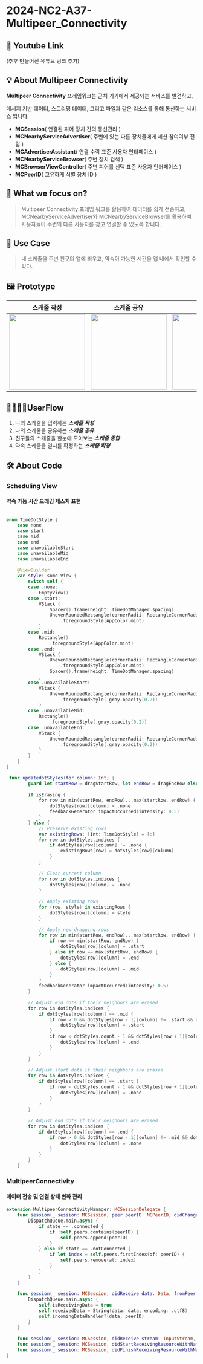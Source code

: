 # 2024-NC2-A37-Multipeer_Connectivity
## 🎥 Youtube Link
(추후 만들어진 유튜브 링크 추가)

## 💡 About Multipeer Connectivity

**Multipeer Connectivity** 프레임워크는 근처 기기에서 제공되는 서비스를 발견하고,

 메시지 기반 데이터, 스트리밍 데이터, 그리고 파일과 같은 리소스를 통해 통신하는 서비스 입니다.

 - **MCSession**( 연결된 피어 장치 간의 통신관리 )
 - **MCNearbyServiceAdvertiser**( 주변에 있는 다른 장치들에게 세션 참여여부 전달 )
- **MCAdvertiserAssistant**( 연결 수락 표준 사용자 인터페이스 )
- **MCNearbyServiceBrowser**( 주변 장치 검색 )
- **MCBrowserViewController**( 주변 피어를 선택 표준 사용자 인터페이스 )
- **MCPeerID**( 고유하게 식별 장치 ID )

  
## 🎯 What we focus on?
>  Multipeer Connectivity 프레임 워크를 활용하여 데이터를 쉽게 전송하고, MCNearbyServiceAdvertiser와 MCNearbyServiceBrowser를 활용하여 사용자들이 주변의 다른 사용자를 찾고 연결할 수 있도록 합니다. <br/> 

## 💼 Use Case
>내 스케줄을 주변 친구의 앱에 띄우고, 약속이 가능한 시간을 앱 내에서 확인할 수 있다.<br/> 

## 🖼️ Prototype
| 스케줄 작성 | 스케줄 공유 | 공유 알림 | 스케줄 종합 | 스케줄 확정 | 
|--|--|--|--|--|
|<img src="https://github.com/DeveloperAcademy-POSTECH/2024-NC2-A37-Multipeer_Connectivity/assets/88663477/498427fb-eff7-4729-bb32-3eb614bcdcd9" width=200> |<img src="https://github.com/DeveloperAcademy-POSTECH/2024-NC2-A37-Multipeer_Connectivity/assets/88663477/ff782ee1-52c7-45e5-9b11-8c8b7c86275c" width=200> |<img src="https://github.com/DeveloperAcademy-POSTECH/2024-NC2-A37-Multipeer_Connectivity/assets/88663477/9a499712-e233-493e-a0ae-c887322ea8d6" width=200>|<img src="https://github.com/DeveloperAcademy-POSTECH/2024-NC2-A37-Multipeer_Connectivity/assets/88663477/2f663010-6b44-4d62-b724-cba98d874ec6" width=200> |<img src="https://github.com/DeveloperAcademy-POSTECH/2024-NC2-A37-Multipeer_Connectivity/assets/88663477/6ef77423-1f94-407e-afeb-69ba5b757613" width=200> |

## 🙋🏻‍♂️UserFlow
1. 나의 스케줄을 입력하는 ***스케줄 작성***
2. 나의 스케줄을 공유하는 ***스케줄 공유***
3. 친구들의 스케줄을 한눈에 모아보는 ***스케줄 종합***
4. 약속 스케줄을 일시를 확정하는 ***스케줄 확정***



## 🛠️ About Code

### Scheduling View  
#### 약속 가능 시간 드래깅 제스처 표현
```swift

enum TimeDotStyle {
    case none
    case start
    case mid
    case end
    case unavailableStart
    case unavailableMid
    case unavailableEnd
    
    @ViewBuilder
    var style: some View {
        switch self {
        case .none:
            EmptyView()
        case .start:
            VStack {
                Spacer().frame(height: TimeDotManager.spacing)
                UnevenRoundedRectangle(cornerRadii: RectangleCornerRadii(topLeading: 10, topTrailing: 10))
                    .foregroundStyle(AppColor.mint)
            }
        case .mid:
            Rectangle()
                .foregroundStyle(AppColor.mint)
        case .end:
            VStack {
                UnevenRoundedRectangle(cornerRadii: RectangleCornerRadii(bottomLeading: 10, bottomTrailing: 10))
                    .foregroundStyle(AppColor.mint)
                Spacer().frame(height: TimeDotManager.spacing)
            }
        case .unavailableStart:
            VStack {
                UnevenRoundedRectangle(cornerRadii: RectangleCornerRadii(topLeading: 10, topTrailing: 10))
                    .foregroundStyle(.gray.opacity(0.2))
            }
        case .unavailableMid:
            Rectangle()
                .foregroundStyle(.gray.opacity(0.2))
        case .unavailableEnd:
            VStack {
                UnevenRoundedRectangle(cornerRadii: RectangleCornerRadii(bottomLeading: 10, bottomTrailing: 10))
                    .foregroundStyle(.gray.opacity(0.2))
            }
        }
    }
}

 func updatedotStyles(for column: Int) {
        guard let startRow = dragStartRow, let endRow = dragEndRow else { return }
        
        if isErasing {
            for row in min(startRow, endRow)...max(startRow, endRow) {
                dotStyles[row][column] = .none
                feedbackGenerator.impactOccurred(intensity: 0.5)
            }
        } else {
            // Preserve existing rows
            var existingRows: [Int: TimeDotStyle] = [:]
            for row in dotStyles.indices {
                if dotStyles[row][column] != .none {
                    existingRows[row] = dotStyles[row][column]
                }
            }
            
            // Clear current column
            for row in dotStyles.indices {
                dotStyles[row][column] = .none
            }
            
            // Apply existing rows
            for (row, style) in existingRows {
                dotStyles[row][column] = style
            }
            
            // Apply new dragging rows
            for row in min(startRow, endRow)...max(startRow, endRow) {
                if row == min(startRow, endRow) {
                    dotStyles[row][column] = .start
                } else if row == max(startRow, endRow) {
                    dotStyles[row][column] = .end
                } else {
                    dotStyles[row][column] = .mid
                }
            }
            feedbackGenerator.impactOccurred(intensity: 0.5)
        }
        
        // Adjust mid dots if their neighbors are erased
        for row in dotStyles.indices {
            if dotStyles[row][column] == .mid {
                if row > 0 && dotStyles[row - 1][column] != .start && dotStyles[row - 1][column] != .mid {
                    dotStyles[row][column] = .start
                }
                if row < dotStyles.count - 1 && dotStyles[row + 1][column] != .end && dotStyles[row + 1][column] != .mid {
                    dotStyles[row][column] = .end
                }
            }
        }
        
        // Adjust start dots if their neighbors are erased
        for row in dotStyles.indices {
            if dotStyles[row][column] == .start {
                if row < dotStyles.count - 1 && dotStyles[row + 1][column] != .mid && dotStyles[row + 1][column] != .end {
                    dotStyles[row][column] = .none
                }
            }
        }
        
        // Adjust end dots if their neighbors are erased
        for row in dotStyles.indices {
            if dotStyles[row][column] == .end {
                if row > 0 && dotStyles[row - 1][column] != .mid && dotStyles[row - 1][column] != .start {
                    dotStyles[row][column] = .none
                }
            }
        }
    }
```

### MultipeerConnectivity  
#### 데이터 전송 및 연결 상태 변화 관리
```swift
extension MultipeerConnectivityManager: MCSessionDelegate {
    func session(_ session: MCSession, peer peerID: MCPeerID, didChange state: MCSessionState) {
        DispatchQueue.main.async {
            if state == .connected {
                if !self.peers.contains(peerID) {
                    self.peers.append(peerID)
                }
            } else if state == .notConnected {
                if let index = self.peers.firstIndex(of: peerID) {
                    self.peers.remove(at: index)
                }
            }
        }
    }
    
    func session(_ session: MCSession, didReceive data: Data, fromPeer peerID: MCPeerID) {
        DispatchQueue.main.async {
            self.isReceivingData = true
            self.receivedData = String(data: data, encoding: .utf8)
            self.incomingDataHandler?(data, peerID)
        }
    }
    
    func session(_ session: MCSession, didReceive stream: InputStream, withName streamName: String, fromPeer peerID: MCPeerID) {}
    func session(_ session: MCSession, didStartReceivingResourceWithName resourceName: String, fromPeer peerID: MCPeerID, with progress: Progress) {}
    func session(_ session: MCSession, didFinishReceivingResourceWithName resourceName: String, fromPeer peerID: MCPeerID, at localURL: URL?, withError error: Error?) {}
}

```
